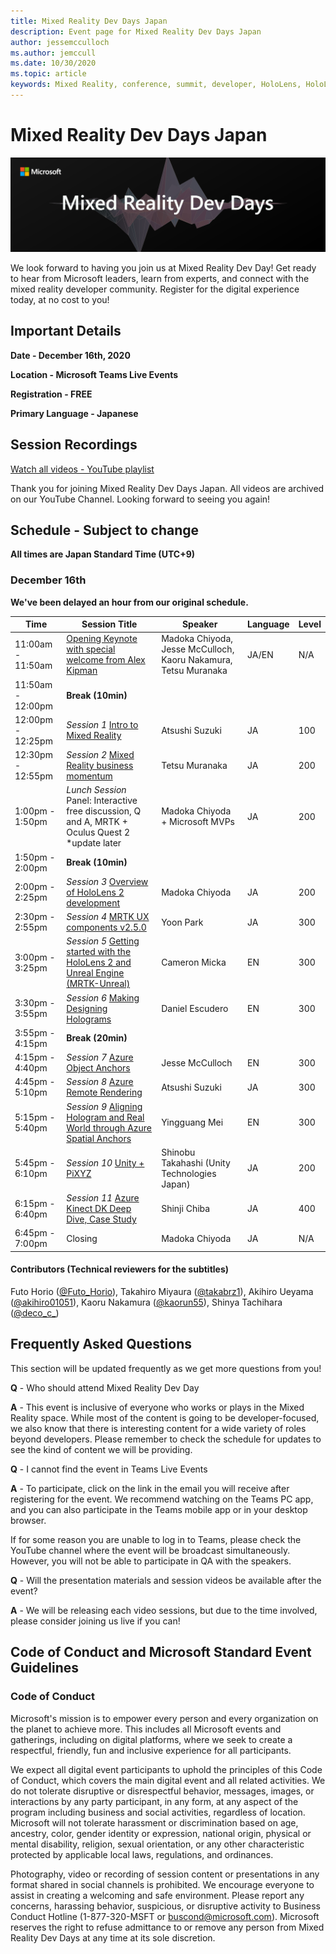 ```yaml
---
title: Mixed Reality Dev Days Japan
description: Event page for Mixed Reality Dev Days Japan
author: jessemcculloch 
ms.author: jemccull
ms.date: 10/30/2020
ms.topic: article
keywords: Mixed Reality, conference, summit, developer, HoloLens, HoloLens 2, Kinect
---
```

# Mixed Reality Dev Days Japan

![Mixed Reality Dev Days](images/MRDD/MRDevDaysJapanBanner.png)

We look forward to having you join us at Mixed Reality Dev Day! Get ready to hear from Microsoft leaders, learn from experts, and connect with the mixed reality developer community. Register for the digital experience today, at no cost to you!

## Important Details

**Date - December 16th, 2020**

**Location - Microsoft Teams Live Events**

**Registration - FREE**

**Primary Language - Japanese**

## Session Recordings

[Watch all videos - YouTube playlist](https://www.youtube.com/playlist?list=PLQEKit6tfVVIZaQWKTuNMONjPiIKMuJRH)

Thank you for joining Mixed Reality Dev Days Japan. All videos are archived on our YouTube Channel. Looking forward to seeing you again!

## Schedule - Subject to change

**All times are Japan Standard Time (UTC+9)** 

### December 16th

**We've been delayed an hour from our original schedule.**

|**Time**|**Session Title**|**Speaker**|**Language**|**Level**|
|---------|---------|---------|---------|---------|
|11:00am - 11:50am|[Opening Keynote with special welcome from Alex Kipman](https://youtu.be/MamMO11TnzY)|Madoka Chiyoda, Jesse McCulloch, Kaoru Nakamura, Tetsu Muranaka|JA/EN|N/A|
|11:50am - 12:00pm|**Break (10min)**||||
|12:00pm - 12:25pm|*Session 1* [Intro to Mixed Reality](https://youtu.be/HqJy91y8Of0)|Atsushi Suzuki|JA|100|
|12:30pm - 12:55pm|*Session 2* [Mixed Reality business momentum](https://youtu.be/fJJ9I8UGbio)|Tetsu Muranaka|JA|200|
|1:00pm - 1:50pm|*Lunch Session* Panel: Interactive free discussion, Q and A, MRTK + Oculus Quest 2 *update later|Madoka Chiyoda + Microsoft MVPs|JA|200|
|1:50pm - 2:00pm|**Break (10min)**||||
|2:00pm - 2:25pm|*Session 3* [Overview of HoloLens 2 development](https://youtu.be/_z0CwAVkbiQ)|Madoka Chiyoda|JA|200|
|2:30pm - 2:55pm|*Session 4* [MRTK UX components v2.5.0](https://youtu.be/If5R9diyF50)|Yoon Park|JA|300|
|3:00pm - 3:25pm|*Session 5* [Getting started with the HoloLens 2 and Unreal Engine (MRTK-Unreal)](https://youtu.be/AsAuPx0iz3o)|Cameron Micka|EN|300|
|3:30pm - 3:55pm|*Session 6* [Making Designing Holograms](https://youtu.be/jHn9yydiRTw)|Daniel Escudero|EN|300|
|3:55pm - 4:15pm|**Break (20min)**||||
|4:15pm - 4:40pm|*Session 7* [Azure Object Anchors](https://youtu.be/dZCb6VJlaaU)|Jesse McCulloch|EN|300|
|4:45pm - 5:10pm|*Session 8* [Azure Remote Rendering](https://youtu.be/MEhL12WGOW0)|Atsushi Suzuki|JA|300|
|5:15pm - 5:40pm|*Session 9* [Aligning Hologram and Real World through Azure Spatial Anchors](https://youtu.be/ApBd_jSHg9Q)|Yingguang Mei|EN|300|
|5:45pm - 6:10pm|*Session 10* [Unity + PiXYZ](https://youtu.be/ggRZRRN36VI)|Shinobu Takahashi (Unity Technologies Japan)|JA|200|
|6:15pm - 6:40pm|*Session 11* [Azure Kinect DK Deep Dive, Case Study](https://youtu.be/C6gg2jBL3Tw)|Shinji Chiba|JA|400|
|6:45pm - 7:00pm|Closing|Madoka Chiyoda|JA|N/A|

#### Contributors (Technical reviewers for the subtitles)

Futo Horio ([@Futo_Horio](https://twitter.com/Futo_Horio)), Takahiro Miyaura ([@takabrz1](https://twitter.com/takabrz1)), Akihiro Ueyama ([@akihiro01051](https://twitter.com/akihiro01051)), Kaoru Nakamura ([@kaorun55](https://twitter.com/kaorun55)), Shinya Tachihara ([@deco_c_](https://twitter.com/deco_c_))

## Frequently Asked Questions
This section will be updated frequently as we get more questions from you!

**Q** - Who should attend Mixed Reality Dev Day

**A** - This event is inclusive of everyone who works or plays in the Mixed Reality space. While most of the content is going to be developer-focused, we also know that there is interesting content for a wide variety of roles beyond developers. Please remember to check the schedule for updates to see the kind of content we will be providing.  

**Q** - I cannot find the event in Teams Live Events

**A** - To participate, click on the link in the email you will receive after registering for the event. We recommend watching on the Teams PC app, and you can also participate in the Teams mobile app or in your desktop browser.

If for some reason you are unable to log in to Teams, please check the YouTube channel where the event will be broadcast simultaneously. However, you will not be able to participate in QA with the speakers.

**Q** - Will the presentation materials and session videos be available after the event?

**A** - We will be releasing each video sessions, but due to the time involved, please consider joining us live if you can!

<!--  
**Q** -  
**A** -  
  
**Q** -  
**A** -  
  
**Q** -  
**A** -  
-->

## Code of Conduct and Microsoft Standard Event Guidelines

### Code of Conduct 

Microsoft's mission is to empower every person and every organization on the planet to achieve more. This includes all Microsoft events and gatherings, including on digital platforms, where we seek to create a respectful, friendly, fun and inclusive experience for all participants.

We expect all digital event participants to uphold the principles of this Code of Conduct, which covers the main digital event and all related activities. We do not tolerate disruptive or disrespectful behavior, messages, images, or interactions by any party participant, in any form, at any aspect of the program including business and social activities, regardless of location. Microsoft will not tolerate harassment or discrimination based on age, ancestry, color, gender identity or expression, national origin, physical or mental disability, religion, sexual orientation, or any other characteristic protected by applicable local laws, regulations, and ordinances.  

Photography, video or recording of session content or presentations in any format shared in social channels is prohibited. We encourage everyone to assist in creating a welcoming and safe environment. Please report any concerns, harassing behavior, suspicious, or disruptive activity to Business Conduct Hotline (1-877-320-MSFT or [buscond@microsoft.com](mailto:buscond@microsoft.com)). Microsoft reserves the right to refuse admittance to or remove any person from Mixed Reality Dev Days at any time at its sole discretion. 
